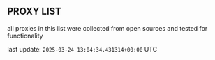 ## PROXY LIST

all proxies in this list were collected from open sources and tested for functionality

last update: `2025-03-24 13:04:34.431314+00:00` UTC